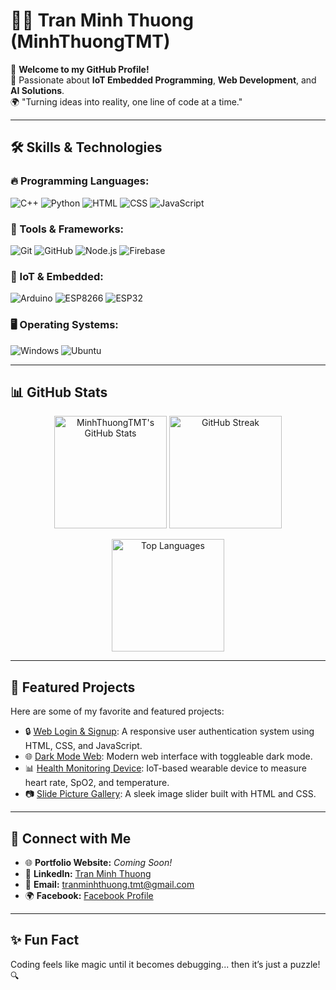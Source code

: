 # 👨‍💻 Tran Minh Thuong (MinhThuongTMT)

🌟 **Welcome to my GitHub Profile!**  
🚀 Passionate about **IoT Embedded Programming**, **Web Development**, and **AI Solutions**.  
🌍 "Turning ideas into reality, one line of code at a time."

---

## 🛠 Skills & Technologies

### 🔥 Programming Languages:
![C++](https://img.shields.io/badge/-C++-00599C?logo=cplusplus&logoColor=white&style=for-the-badge)
![Python](https://img.shields.io/badge/-Python-3776AB?logo=python&logoColor=white&style=for-the-badge)
![HTML](https://img.shields.io/badge/-HTML5-E34F26?logo=html5&logoColor=white&style=for-the-badge)
![CSS](https://img.shields.io/badge/-CSS3-1572B6?logo=css3&logoColor=white&style=for-the-badge)
![JavaScript](https://img.shields.io/badge/-JavaScript-F7DF1E?logo=javascript&logoColor=black&style=for-the-badge)

### 🧰 Tools & Frameworks:
![Git](https://img.shields.io/badge/-Git-F05032?logo=git&logoColor=white&style=for-the-badge)
![GitHub](https://img.shields.io/badge/-GitHub-181717?logo=github&logoColor=white&style=for-the-badge)
![Node.js](https://img.shields.io/badge/-Node.js-339933?logo=node.js&logoColor=white&style=for-the-badge)
![Firebase](https://img.shields.io/badge/-Firebase-FFCA28?logo=firebase&logoColor=black&style=for-the-badge)

### 📱 IoT & Embedded:
![Arduino](https://img.shields.io/badge/-Arduino-00979D?logo=arduino&logoColor=white&style=for-the-badge)
![ESP8266](https://img.shields.io/badge/-ESP8266-006FBA?style=for-the-badge)
![ESP32](https://img.shields.io/badge/-ESP32-003B57?style=for-the-badge)

### 🖥️ Operating Systems:
![Windows](https://img.shields.io/badge/-Windows-0078D6?logo=windows&logoColor=white&style=for-the-badge)
![Ubuntu](https://img.shields.io/badge/-Ubuntu-E95420?logo=ubuntu&logoColor=white&style=for-the-badge)

---

## 📊 GitHub Stats

<p align="center">
  <img src="https://github-readme-stats.vercel.app/api?username=MinhThuongTMT&show_icons=true&theme=radical" alt="MinhThuongTMT's GitHub Stats" height="180px"/>
  <img src="https://github-readme-streak-stats.herokuapp.com/?user=MinhThuongTMT&theme=radical" alt="GitHub Streak" height="180px"/>
</p>
<p align="center">
  <img src="https://github-readme-stats.vercel.app/api/top-langs/?username=MinhThuongTMT&layout=compact&theme=radical" alt="Top Languages" height="180px"/>
</p>

---

## 🌟 Featured Projects
Here are some of my favorite and featured projects:

- 🔒 [Web Login & Signup](https://github.com/MinhThuongTMT/web_login_signup): A responsive user authentication system using HTML, CSS, and JavaScript.
- 🌐 [Dark Mode Web](https://github.com/MinhThuongTMT/Web_dark-mode): Modern web interface with toggleable dark mode.
- 📊 [Health Monitoring Device](https://github.com/MinhThuongTMT/All_CodeProject): IoT-based wearable device to measure heart rate, SpO2, and temperature.
- 📷 [Slide Picture Gallery](https://github.com/MinhThuongTMT/Slide_picture): A sleek image slider built with HTML and CSS.

---

## 🤝 Connect with Me

- 🌐 **Portfolio Website:** *Coming Soon!*
- 💼 **LinkedIn:** [Tran Minh Thuong](https://www.linkedin.com)
- 📧 **Email:** tranminhthuong.tmt@gmail.com
- 🌍 **Facebook:** [Facebook Profile](https://www.facebook.com/tranminh.thuongg)

---

## ✨ Fun Fact
Coding feels like magic until it becomes debugging... then it’s just a puzzle! 🔍
